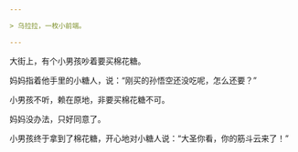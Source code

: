 ```yaml
---

> 乌拉拉，一枚小前端。

---
```


大街上，有个小男孩吵着要买棉花糖。

妈妈指着他手里的小糖人，说：“刚买的孙悟空还没吃呢，怎么还要？”

小男孩不听，赖在原地，非要买棉花糖不可。

妈妈没办法，只好同意了。

小男孩终于拿到了棉花糖，开心地对小糖人说：“大圣你看，你的筋斗云来了！”
